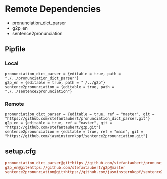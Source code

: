 # Remote Dependencies

- pronunciation_dict_parser
- g2p_en
- sentence2pronunciation

## Pipfile

### Local

```Pipfile
pronunciation_dict_parser = {editable = true, path = "./../pronunciation_dict_parser"}
g2p_en = {editable = true, path = "./../g2p"}
sentence2pronunciation = {editable = true, path = "./../sentence2pronunciation"}
```

### Remote

```Pipfile
pronunciation_dict_parser = {editable = true, ref = "master", git = "https://github.com/stefantaubert/pronunciation_dict_parser.git"}
g2p_en = {editable = true, ref = "master", git = "https://github.com/stefantaubert/g2p.git"}
sentence2pronunciation = {editable = true, ref = "main", git = "https://github.com/jasminsternkopf/sentence2pronunciation.git"}
```

## setup.cfg

```cfg
pronunciation_dict_parser@git+https://github.com/stefantaubert/pronunciation_dict_parser@master
g2p_en@git+https://github.com/stefantaubert/g2p@master
sentence2pronunciation@git+https://github.com/jasminsternkopf/sentence2pronunciation@main
```
